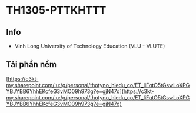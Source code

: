 # TH1305-PTTKHTTT
## Info
- Vinh Long University of Technology Education (VLU - VLUTE)

## Tải phần nềm
[https://c3kt-my.sharepoint.com/:u:/g/personal/thotyno_hledu_co/ET_liFqtO5tGswLoXPGYBJYBB6YhhEKcfeG3vMO09h973g?e=gjN47d](https://c3kt-my.sharepoint.com/:u:/g/personal/thotyno_hledu_co/ET_liFqtO5tGswLoXPGYBJYBB6YhhEKcfeG3vMO09h973g?e=gjN47d)
